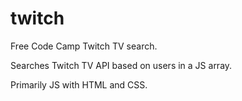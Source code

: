# twitch

Free Code Camp Twitch TV search.

Searches Twitch TV API based on users in a JS array.

Primarily JS with HTML and CSS.
